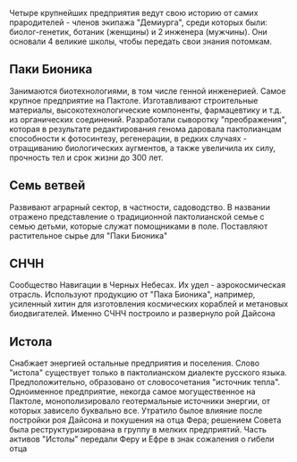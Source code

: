 Четыре крупнейших предприятия ведут свою историю от самих прародителей - членов экипажа "Демиурга", среди которых были: биолог-генетик, ботаник (женщины) и 2 инженера (мужчины). Они основали 4 великие школы, чтобы передать свои знания потомкам.
## Паки Бионика
Занимаются биотехнологиями, в том числе генной инженерией. Самое крупное предприятие на Пактоле. Изготавливают строительные материалы, высокотехнологические компоненты, фармацевтику и т.д. из органических соединений. Разработали сыворотку "преображения", которая в результате редактирования генома даровала пактолианцам способности к фотосинтезу, регенерации, в редких случаях - отращиванию биологических аугментов, а также увеличила их силу, прочность тел и срок жизни до 300 лет.
## Семь ветвей
Развивают аграрный сектор, в частности, садоводство. В названии отражено представление о традиционной пактолианской семье с семью детьми, которые служат помощниками в поле. Поставляют растительное сырье для "Паки Бионика"
## СНЧН
Сообщество Навигации в Черных Небесах. Их удел - аэрокосмическая отрасль. Используют продукцию от "Пака Бионика", например, усиленный хитин для изготовления космических кораблей и метановых биодвигателей. Именно СЧНЧ построило и развернуло рой Дайсона
## Истола
Снабжает энергией остальные предприятия и поселения. Слово "истола" существует только в пактолианском диалекте русского языка. Предположительно, образовано от словосочетания "источник тепла". Одноименное предприятие, некогда самое могущественное на Пактоле, монополизировало геотермальные источники энергии, от которых зависело буквально все. Утратило былое влияние после постройки роя Дайсона и покушения на отца Фера; решением Совета была реструктуризирована в группу в мелких предприятий. Часть активов "Истолы" передали Феру и Ефре в знак сожаления о гибели отца


